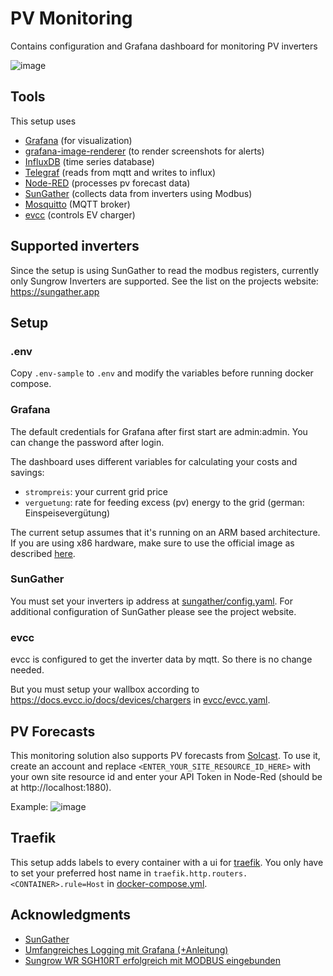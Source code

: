# PV Monitoring
Contains configuration and Grafana dashboard for monitoring PV inverters

![image](https://user-images.githubusercontent.com/5385572/173031897-37c5142d-9833-498f-9164-3ff7561b8e31.png)

## Tools

This setup uses 
- [Grafana](https://grafana.com) (for visualization)
- [grafana-image-renderer](https://grafana.com/grafana/plugins/grafana-image-renderer/) (to render screenshots for alerts)
- [InfluxDB](https://www.influxdata.com/products/influxdb-overview/) (time series database) 
- [Telegraf](https://www.influxdata.com/time-series-platform/telegraf/) (reads from mqtt and writes to influx)
- [Node-RED](https://nodered.org) (processes pv forecast data)
- [SunGather](https://sungather.app) (collects data from inverters using Modbus)
- [Mosquitto](https://mosquitto.org) (MQTT broker)
- [evcc](https://evcc.io) (controls EV charger)

## Supported inverters
Since the setup is using SunGather to read the modbus registers, currently only Sungrow Inverters are supported. See the list on the projects website: https://sungather.app

## Setup
### .env

Copy `.env-sample` to `.env` and modify the variables before running docker compose.

### Grafana 
The default credentials for Grafana after first start are admin:admin. You can change the password after login.

The dashboard uses different variables for calculating your costs and savings:
- `strompreis`: your current grid price
- `verguetung`: rate for feeding excess (pv) energy to the grid (german: Einspeisevergütung)

The current setup assumes that it's running on an ARM based architecture. If you are using x86 hardware, make sure to use the official image as described [here](https://github.com/grafana/grafana-image-renderer#run-in-docker).

### SunGather
You must set your inverters ip address at [sungather/config.yaml](https://github.com/michbeck100/pv-monitoring/blob/main/sungather/config.yaml). For additional configuration of SunGather please see the project website.

### evcc
evcc is configured to get the inverter data by mqtt. So there is no change needed. 

But you must setup your wallbox according to https://docs.evcc.io/docs/devices/chargers in [evcc/evcc.yaml](https://github.com/michbeck100/pv-monitoring/blob/main/evcc/evcc.yaml).

## PV Forecasts
This monitoring solution also supports PV forecasts from [Solcast](https://toolkit.solcast.com.au/live-forecast). To use it, create an account and replace `<ENTER_YOUR_SITE_RESOURCE_ID_HERE>` with your own site resource id and enter your API Token in Node-Red (should be at http://localhost:1880).

Example:
![image](https://user-images.githubusercontent.com/5385572/173027877-88590e77-4d7d-4860-8444-885d2dd433eb.png)

## Traefik
This setup adds labels to every container with a ui for [traefik](https://doc.traefik.io/traefik/). You only have to set your preferred host name in `traefik.http.routers.<CONTAINER>.rule=Host` in [docker-compose.yml](https://github.com/michbeck100/pv-monitoring/blob/main/docker-compose.yml).

<!-- ACKNOWLEDGMENTS -->
## Acknowledgments

* [SunGather](https://github.com/bohdan-s/SunGather)
* [Umfangreiches Logging mit Grafana (+Anleitung)](https://www.photovoltaikforum.com/thread/150542-umfangreiches-logging-mit-grafana-anleitung/)
* [Sungrow WR SGH10RT erfolgreich mit MODBUS eingebunden](https://forum.iobroker.net/topic/38441/sungrow-wr-sgh10rt-erfolgreich-mit-modbus-eingebunden)
